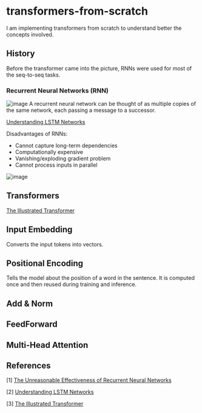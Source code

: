 # transformers-from-scratch

I am implementing transformers from scratch to understand better the concepts involved.

## History

Before the transformer came into the picture, RNNs were used for most of the seq-to-seq tasks.

### Recurrent Neural Networks (RNN)

![image](https://github.com/aniket-mish/transformers-from-scratch/assets/71699313/171071ce-0bfb-43ad-8414-35cdf3c00128)
A recurrent neural network can be thought of as multiple copies of the same network, each passing a message to a successor.

[Understanding LSTM Networks](https://colah.github.io/posts/2015-08-Understanding-LSTMs/)

Disadvantages of RNNs:
- Cannot capture long-term dependencies
- Computationally expensive
- Vanishing/exploding gradient problem
- Cannot process inputs in parallel

![image](https://github.com/aniket-mish/transformers-from-scratch/assets/71699313/65bc8013-dd6e-4d81-9bf8-f813ace2d977)

## Transformers

[The Illustrated Transformer](https://jalammar.github.io/illustrated-transformer/)

## Input Embedding
Converts the input tokens into vectors.

## Positional Encoding
Tells the model about the position of a word in the sentence. It is computed once and then reused during training and inference.

## Add & Norm

## FeedForward

## Multi-Head Attention


## References

[1] [The Unreasonable Effectiveness of Recurrent Neural Networks](http://karpathy.github.io/2015/05/21/rnn-effectiveness/)

[2] [Understanding LSTM Networks](https://colah.github.io/posts/2015-08-Understanding-LSTMs/)

[3] [The Illustrated Transformer](https://jalammar.github.io/illustrated-transformer/)
